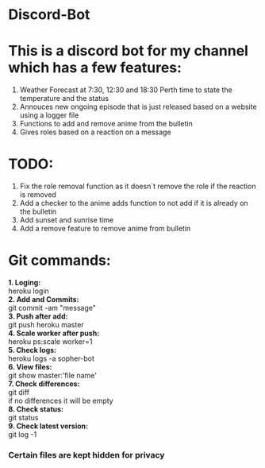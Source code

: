 # Discord-Bot
This is a discord bot for my channel which has a few features:
==============================================================
1. Weather Forecast at 7:30, 12:30 and 18:30 Perth time to state the temperature and the status
2. Annouces new ongoing episode that is just released based on a website using a logger file
3. Functions to add and remove anime from the bulletin
3. Gives roles based on a reaction on a message

TODO:
=======
1. Fix the role removal function as it doesn`t remove the role if the reaction is removed
2. Add a checker to the anime adds function to not add if it is already on the bulletin
3. Add sunset and sunrise time
4. Add a remove feature to remove anime from bulletin

Git commands:
============
**1. Loging:**\
heroku login\
**2. Add and Commits:**\
git commit -am "message"\
**3. Push after add:**\
git push heroku master\
**4. Scale worker after push:**\
heroku ps:scale worker=1\
**5. Check logs:**\
heroku logs -a sopher-bot\
**6. View files:**\
git show master:'file name'\
**7. Check differences:**\
git diff\
if no differences it will be empty\
**8. Check status:**\
git status\
**9. Check latest version:**\
git log -1

### Certain files are kept hidden for privacy ###
